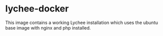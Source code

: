 # lychee-docker
This image contains a working Lychee installation which uses the ubuntu base image with nginx and php installed.
